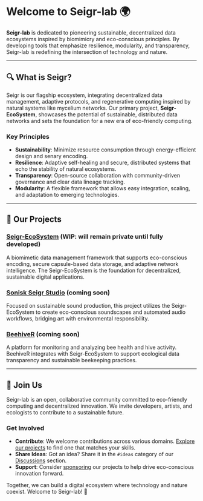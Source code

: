 # Welcome to Seigr-lab 🌍

**Seigr-lab** is dedicated to pioneering sustainable, decentralized data ecosystems inspired by biomimicry and eco-conscious principles. By developing tools that emphasize resilience, modularity, and transparency, Seigr-lab is redefining the intersection of technology and nature.

---

## 🔍 What is Seigr?

Seigr is our flagship ecosystem, integrating decentralized data management, adaptive protocols, and regenerative computing inspired by natural systems like mycelium networks. Our primary project, **Seigr-EcoSystem**, showcases the potential of sustainable, distributed data networks and sets the foundation for a new era of eco-friendly computing.

### Key Principles
- **Sustainability**: Minimize resource consumption through energy-efficient design and senary encoding.
- **Resilience**: Adaptive self-healing and secure, distributed systems that echo the stability of natural ecosystems.
- **Transparency**: Open-source collaboration with community-driven governance and clear data lineage tracking.
- **Modularity**: A flexible framework that allows easy integration, scaling, and adaptation to emerging technologies.

---

## 🚀 Our Projects

### [Seigr-EcoSystem](https://github.com/Seigr-lab/Seigr-EcoSystem) (WIP: will remain private until fully developed)
A biomimetic data management framework that supports eco-conscious encoding, secure capsule-based data storage, and adaptive network intelligence. The Seigr-EcoSystem is the foundation for decentralized, sustainable digital applications.

### [Sonisk Seigr Studio](https://github.com/Seigr-lab/Sonisk-Seigr-Studio) (coming soon)
Focused on sustainable sound production, this project utilizes the Seigr-EcoSystem to create eco-conscious soundscapes and automated audio workflows, bridging art with environmental responsibility.

### [BeehiveR](https://github.com/Seigr-lab/BeehiveR) (coming soon)
A platform for monitoring and analyzing bee health and hive activity. BeehiveR integrates with Seigr-EcoSystem to support ecological data transparency and sustainable beekeeping practices.

---

## 🌱 Join Us

Seigr-lab is an open, collaborative community committed to eco-friendly computing and decentralized innovation. We invite developers, artists, and ecologists to contribute to a sustainable future.

### Get Involved
- **Contribute**: We welcome contributions across various domains. [Explore our projects](https://github.com/Seigr-lab) to find one that matches your skills.
- **Share Ideas**: Got an idea? Share it in the `#ideas` category of our [Discussions](https://github.com/Seigr-lab/Seigr-EcoSystem/discussions) section.
- **Support**: Consider [sponsoring](https://github.com/sponsors/Seigr-lab) our projects to help drive eco-conscious innovation forward.

Together, we can build a digital ecosystem where technology and nature coexist. Welcome to Seigr-lab! 🌿
